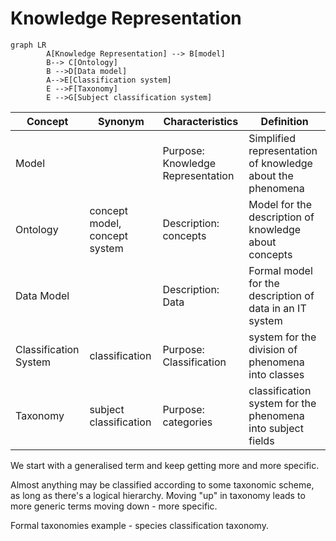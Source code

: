 #  Knowledge Representation 

```mermaid 
graph LR
		A[Knowledge Representation] --> B[model]
		B--> C[Ontology]
		B -->D[Data model]
		A-->E[Classification system]
		E -->F[Taxonomy]
		E -->G[Subject classification system]
```

| Concept               | Synonym                       | Characteristics                   | Definition                                                 |
| --------------------- | ----------------------------- | --------------------------------- | ---------------------------------------------------------- |
| Model                 |                               | Purpose: Knowledge Representation | Simplified representation of knowledge about the phenomena |
| Ontology              | concept model, concept system | Description: concepts             | Model for the description of knowledge about concepts      |
| Data Model            |                               | Description: Data                 | Formal model for the description of data in an IT system   |
| Classification System | classification                | Purpose: Classification           | system for the division of phenomena into classes          |
| Taxonomy              | subject classification        | Purpose: categories               | classification system for the phenomena into subject fields                                                           |


We start with a generalised term and keep getting more and more specific.

Almost anything may be classified according to some taxonomic scheme, as long as there's a logical hierarchy. Moving "up" in taxonomy leads to more generic terms moving down - more specific.

Formal taxonomies example - species classification taxonomy. 
